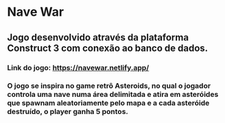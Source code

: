# Nave War

## Jogo desenvolvido através da plataforma Construct 3 com conexão ao banco de dados.

### Link do jogo: https://navewar.netlify.app/

### O jogo se inspira no game retrô Asteroids, no qual o jogador controla uma nave numa área delimitada e atira em asteróides que spawnam aleatoriamente pelo mapa e a cada asteróide destruído, o player ganha 5 pontos.
